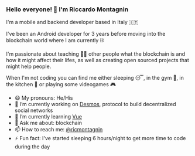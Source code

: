 ### Hello everyone! 👋 I'm Riccardo Montagnin

I'm a mobile and backend developer based in Italy 🇮🇹 

I've been an Android developer for 3 years before moving into the blockchain world where I am currently ⛓️

I'm passionate about teaching 🧑‍🏫 other people what the blockchain is and how it might affect their lifes, as well as creating open sourced projects that might help people.

When I'm not coding you can find me either sleeping 😴, in the gym 💪, in the kitchen 🍳 or playing some videogames 🎮

- 😄 My pronouns: He/His
- 🔭 I’m currently working on [Desmos](https://github.com/desmos-labs/desmos), protocol to build decentralized social networks
- 🌱 I’m currently learning [Vue](https://github.com/vuejs/vue)
- 💬 Ask me about: blockchain
- 📫 How to reach me: [@ricmontagnin](https://twitter.com/ricmontagnin)
- ⚡ Fun fact: I've started sleeping 6 hours/night to get more time to code during the day
